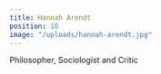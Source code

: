 ```yaml
---
title: Hannah Arendt
position: 18
image: "/uploads/hannah-arendt.jpg"
---
```


Philosopher, Sociologist and Critic
